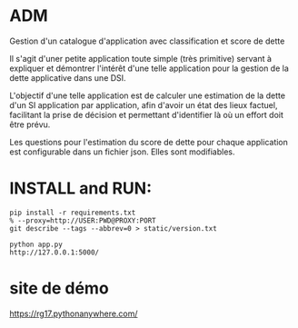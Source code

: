 # ADM
Gestion d'un catalogue d'application avec classification et score de dette

Il s'agit d'uner petite application toute simple (très primitive) servant à expliquer et démontrer l'intérêt d'une telle application pour la gestion de la dette applicative dans une DSI.

L'objectif d'une telle application est de calculer une estimation de la dette d'un SI application par application, afin d'avoir un état des lieux factuel, facilitant la prise de décision et permettant d'identifier là où un effort doit être prévu.

Les questions pour l'estimation du score de dette pour chaque application est configurable dans un fichier json. Elles sont modifiables.

# INSTALL and RUN:
```
pip install -r requirements.txt
% --proxy=http://USER:PWD@PROXY:PORT
git describe --tags --abbrev=0 > static/version.txt

python app.py
http://127.0.0.1:5000/
```
# site de démo
https://rg17.pythonanywhere.com/
